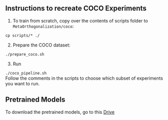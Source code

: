 ## Instructions to recreate COCO Experiments

1. To train from scratch, copy over the contents of scripts folder to `MetaOrthogonalization/coco`:

`cp scripts/* ./` <br>

2. Prepare the COCO dataset: 

`./prepare_coco.sh` <br>

3. Run 

`./coco_pipeline.sh` <br> 
Follow the comments in the scripts to choose which subset of experiments you want to run. <br>

## Pretrained Models
To download the pretrained models, go to this [Drive](https://drive.google.com/file/d/13pjIoy1dVCiQOxFQbbT6Dhbwoj7p9CrJ/view?usp=sharing) 
